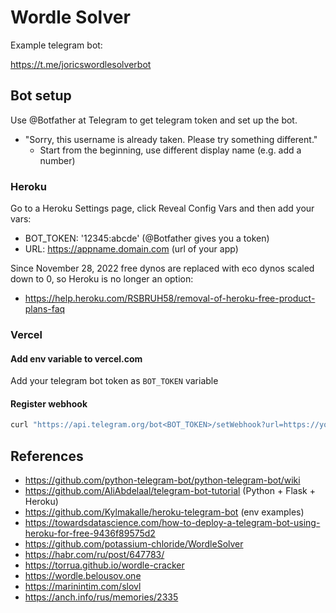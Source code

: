 # Wordle Solver

Example telegram bot:

https://t.me/joricswordlesolverbot

## Bot setup

Use @Botfather at Telegram to get telegram token and set up the bot.

* "Sorry, this username is already taken. Please try something different."
	* Start from the beginning, use different display name (e.g. add a number)

### Heroku

Go to a Heroku Settings page, click Reveal Config Vars and then add your vars:

* BOT_TOKEN: '12345:abcde' (@Botfather gives you a token)
* URL: https://appname.domain.com (url of your app)

Since November 28, 2022 free dynos are replaced with eco dynos scaled down to 0,
so Heroku is no longer an option:

* https://help.heroku.com/RSBRUH58/removal-of-heroku-free-product-plans-faq

### Vercel

#### Add env variable to vercel.com

Add your telegram bot token as `BOT_TOKEN` variable

#### Register webhook

``` bash
curl "https://api.telegram.org/bot<BOT_TOKEN>/setWebhook?url=https://yourapp.vercel.app/api/webhook/"
```

## References

* https://github.com/python-telegram-bot/python-telegram-bot/wiki
* https://github.com/AliAbdelaal/telegram-bot-tutorial (Python + Flask + Heroku)
* https://github.com/Kylmakalle/heroku-telegram-bot (env examples)
* https://towardsdatascience.com/how-to-deploy-a-telegram-bot-using-heroku-for-free-9436f89575d2
* https://github.com/potassium-chloride/WordleSolver
* https://habr.com/ru/post/647783/
* https://torrua.github.io/wordle-cracker
* https://wordle.belousov.one
* https://marinintim.com/slovl
* https://anch.info/rus/memories/2335
